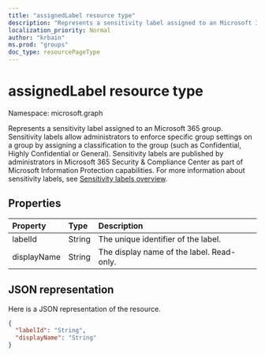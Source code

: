 ```yaml
---
title: "assignedLabel resource type"
description: "Represents a sensitivity label assigned to an Microsoft 365 group."
localization_priority: Normal
author: "krbain"
ms.prod: "groups"
doc_type: resourcePageType
---
```


# assignedLabel resource type

Namespace: microsoft.graph

Represents a sensitivity label assigned to an Microsoft 365 group. Sensitivity labels allow administrators to enforce specific group settings on a group by assigning a classification to the group (such as Confidential, Highly Confidential or General). Sensitivity labels are published by administrators in Microsoft 365 Security & Compliance Center as part of Microsoft Information Protection capabilities. For more information about sensitivity labels, see [Sensitivity labels overview](https://docs.microsoft.com/microsoft-365/compliance/sensitivity-labels?view=o365-worldwide).

## Properties
| Property	   | Type	|Description|
|:---------------|:--------|:----------|
|labelId|String|The unique identifier of the label.|
|displayName|String|The display name of the label. Read-only.|

## JSON representation

Here is a JSON representation of the resource.

<!-- {
  "blockType": "resource",
  "optionalProperties": [
  ],
  "@odata.type": "microsoft.graph.assignedLabel"
}-->

```json
{
  "labelId": "String",
  "displayName": "String"
}
```


<!-- uuid: 8fcb5dbc-d5aa-4681-8e31-b001d5168d79
2015-10-25 14:57:30 UTC -->
<!--
{
  "type": "#page.annotation",
  "description": "assignedLabel resource",
  "keywords": "",
  "section": "documentation",
  "tocPath": "",
  "suppressions": []
}
-->

